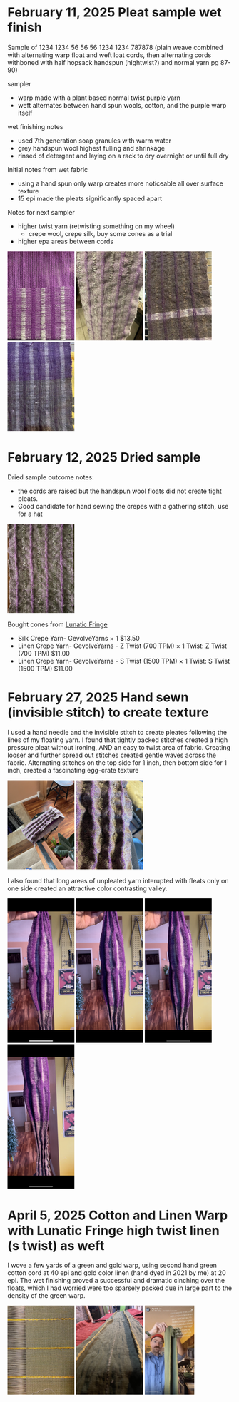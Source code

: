 # February 11, 2025 Pleat sample wet finish

Sample of 1234 1234 56 56 56 1234 1234 787878 (plain weave combined with alternating warp float and weft loat cords, then alternating cords withboned with half hopsack handspun (hightwist?) and normal yarn pg 87-90)

sampler
+ warp made with a plant based normal twist purple yarn
+ weft alternates between hand spun wools, cotton, and the purple warp itself

wet finishing notes
- used 7th generation soap granules with warm water
- grey handspun wool highest fulling and shrinkage
- rinsed of detergent and laying on a rack to dry overnight or until full dry

Initial notes from wet fabric
- using a hand spun only warp creates more noticeable all over surface texture
- 15 epi made the pleats significantly spaced apart

Notes for next sampler
- higher twist yarn (retwisting something on my wheel)
   - crepe wool, crepe silk, buy some cones as a trial
- higher epa areas between cords

<img src="/image-files/8798.jpeg" width="150"/> <img src="/image-files/8803.jpeg" width="150"/> <img src="/image-files/8806.jpeg" width="150"/> <img src="/image-files/8811.jpeg" width="150"/>

# February 12, 2025 Dried sample

Dried sample outcome notes:
- the cords are raised but the handspun wool floats did not create tight pleats.
- Good candidate for hand sewing the crepes with a gathering stitch, use for a hat

<img src="/image-files/8812.png" width="150"/>

Bought cones from [Lunatic Fringe](https://lunaticfringeyarns.com/product/silk-crepe-yarn-gevolveyarns/) 

- Silk Crepe Yarn- GevolveYarns × 1	$13.50
- Linen Crepe Yarn- GevolveYarns - Z Twist (700 TPM) × 1 Twist: Z Twist (700 TPM) $11.00
- Linen Crepe Yarn- GevolveYarns - S Twist (1500 TPM) × 1 Twist: S Twist (1500 TPM) $11.00

# February 27, 2025 Hand sewn (invisible stitch) to create texture

I used a hand needle and the invisible stitch to create pleates following the lines of my floating yarn.
I found that tightly packed stitches created a high pressure pleat without ironing, AND an easy to twist area of fabric.
Creating looser and further spread out stitches created gentle waves across the fabric.
Alternating stitches on the top side for 1 inch, then bottom side for 1 inch, created a fascinating egg-crate texture

<img src="/image-files/8967.png" width="150"/> <img src="image-files/8961.png" width="150"/> 

I also found that long areas of unpleated yarn interupted with fleats only on one side created an attractive color contrasting valley.

<img src="/image-files/8994.png" width="150"/> <img src="/image-files/8995.png" width="150"/> <img src="/image-files/8996.png" width="150"/> <img src="/image-files/8997.png" width="150"/>

# April 5, 2025 Cotton and Linen Warp with Lunatic Fringe high twist linen (s twist) as weft

I wove a few yards of a green and gold warp, using second hand green cotton cord at 40 epi and gold color linen (hand dyed in 2021 by me) at 20 epi.
The wet finishing proved a successful and dramatic cinching over the floats, which I had worried were too sparsely packed due in large part to the density of the green warp.

<img src="/image-files/9248.jpg" width="150"> <img src="image-files/9429.jpg" width="150"/> <img src="/image-files/9520.jpg" height="200">
